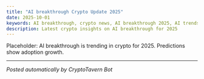 ```yaml
---
title: "AI breakthrough Crypto Update 2025"
date: 2025-10-01
keywords: AI breakthrough, crypto news, AI breakthrough 2025, AI trends
description: Latest crypto insights on AI breakthrough for 2025
---
```

Placeholder: AI breakthrough is trending in crypto for 2025. Predictions show adoption growth.
<ins class="adsense" data-ad-client="ca-pub-YOUR_ADSENSE_ID" data-ad-slot="YOUR_AD_SLOT" data-ad-format="auto"></ins>
<script>(adsbygoogle = window.adsbygoogle || []).push({});</script>
---
*Posted automatically by CryptoTavern Bot*
